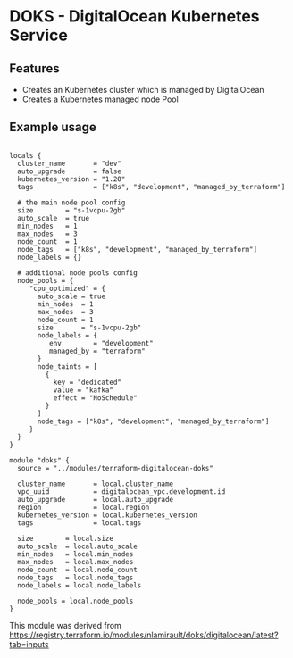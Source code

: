# DOKS - DigitalOcean Kubernetes Service

## Features

* Creates an Kubernetes cluster which is managed by DigitalOcean
* Creates a Kubernetes managed node Pool

## Example usage
```

locals {
  cluster_name       = "dev"
  auto_upgrade       = false
  kubernetes_version = "1.20"
  tags               = ["k8s", "development", "managed_by_terraform"]

  # the main node pool config
  size        = "s-1vcpu-2gb"
  auto_scale  = true
  min_nodes   = 1
  max_nodes   = 3
  node_count  = 1
  node_tags   = ["k8s", "development", "managed_by_terraform"]
  node_labels = {}

  # additional node pools config
  node_pools = {
     "cpu_optimized" = {
       auto_scale = true
       min_nodes  = 1
       max_nodes  = 3
       node_count = 1
       size       = "s-1vcpu-2gb"
       node_labels = {
          env        = "development"
          managed_by = "terraform"
       }
       node_taints = [
         {
           key = "dedicated"
           value = "kafka"
           effect = "NoSchedule"
         }
       ]
       node_tags = ["k8s", "development", "managed_by_terraform"]
     }
  }
}

module "doks" {
  source = "../modules/terraform-digitalocean-doks"

  cluster_name       = local.cluster_name
  vpc_uuid           = digitalocean_vpc.development.id
  auto_upgrade       = local.auto_upgrade
  region             = local.region
  kubernetes_version = local.kubernetes_version
  tags               = local.tags

  size        = local.size
  auto_scale  = local.auto_scale
  min_nodes   = local.min_nodes
  max_nodes   = local.max_nodes
  node_count  = local.node_count
  node_tags   = local.node_tags
  node_labels = local.node_labels

  node_pools = local.node_pools
}
```

This module was derived from  https://registry.terraform.io/modules/nlamirault/doks/digitalocean/latest?tab=inputs
